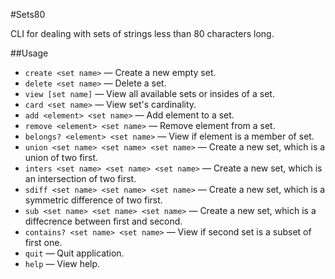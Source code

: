 #Sets80

CLI for dealing with sets of strings less than 80 characters long.

##Usage
- `create <set name>` — Create a new empty set.
- `delete <set name>` — Delete a set.
- `view [set name]` — View all available sets or insides of a set.
- `card <set name>` — View set's cardinality.
- `add <element> <set name>` — Add element to a set.
- `remove <element> <set name>` — Remove element from a set.
- `belongs? <element> <set name>` — View if element is a member of set.
- `union <set name> <set name> <set name>` — Create a new set, which is a union of two first.
- `inters <set name> <set name> <set name>` — Create a new set, which is an intersection of two first.
- `sdiff <set name> <set name> <set name>` — Create a new set, which is a symmetric difference of two first.
- `sub <set name> <set name> <set name>` — Create a new set, which is a diffecrence between first and second.
- `contains? <set name> <set name>` — View if second set is a subset of first one.
- `quit` — Quit application.
- `help` — View help.